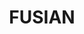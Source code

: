 ---
layout: place
title: "FUSIAN"
permalink: /ohio/cincinnati/fusian.html
stateAbbr: OH
stateName: Ohio
cityName: Cincinnati
seo:
  name: "FUSIAN"
  type: Restaurant
  links: null
description: "Looking for sushi in Cincinnati, Ohio? Check out FUSIAN for a delightful Japanese dining experience. Enjoy a variety of sushi and other dishes in a welcoming..."
place_id: ChIJ8-OUekFTQIgRw3bt98wNS9c
photos:
  - name: >-
      places/ChIJ8-OUekFTQIgRw3bt98wNS9c/photos/AeeoHcI-IIdcMULhAn_FoXrrJ14R2UdfFgvnS7sHoCKfYBkoGGuzatUCJM-ClxWYbui9ucK0QM8b9j_DNGK5KSEVhLjrhCUkzjTtuc8pRJmrezeJfCZ91UiEAdwseYu7N2ZaRtxrSo7Jv3ky1BLSwNUTEyvEjMb_cUGlVCTpFFtKQvIBcAEVq4VTGTTRAbLChKEpL4djWi5n5nc_ttzAcfM1DmYuaaHI5bbBezmFzwV2WpGLe4x6Qon-RTPK-UnmgHvhzUww72cXnSMXWGBq20wFTXUEd6hfCb1a5xDDDzFeqRj0fA
    widthPx: 1900
    heightPx: 1357
    authorAttributions:
      - displayName: FUSIAN
        uri: https://maps.google.com/maps/contrib/108479676949039643058
        photoUri: >-
          https://lh3.googleusercontent.com/a-/ALV-UjXTedJbO8ayCd85PCW-DbPn6egL742gM3aVRIWlyYLWsKAvx76t=s100-p-k-no-mo
    flagContentUri: >-
      https://www.google.com/local/imagery/report/?cb_client=maps_api_places.places_api&image_key=!1e10!2sAF1QipM1QXI3A-nx0im3cB6mI4qENhOZ8T82U4eECTmP&hl=en-US
    googleMapsUri: >-
      https://www.google.com/maps/place//data=!3m4!1e2!3m2!1sAF1QipM1QXI3A-nx0im3cB6mI4qENhOZ8T82U4eECTmP!2e10!4m2!3m1!1s0x884053417a94e3f3:0xd74b0dccf7ed76c3
  - name: >-
      places/ChIJ8-OUekFTQIgRw3bt98wNS9c/photos/AeeoHcIdhUROJ9Fi5DUgBQPyb19N6yBgllhn-w939gl6BbK-cmoAyoFpMY7Bef_aAQih-hWNIvrAuGXh4IXaxr_6mjrY-wL_kPzARn1UKeIQIUpJQIy2Ne2qaqUANcqo2SdzYXbm9GJoKh_zU4XQt_avZMUM3NC7_41zGA7754BEUfxDPEYzU_02ZNYLDG5jy18TebZqQ33wocvfP5yJBGUwGiJ6iCnJQ9CWD1pmKLsD9ukFIwH4GxwszQt3e4A4e-yv4ofcLnhzVJL7hsFSD7j9ayAdQEENtoQjXcF5gnC1zZw8lg
    widthPx: 1272
    heightPx: 716
    authorAttributions:
      - displayName: FUSIAN
        uri: https://maps.google.com/maps/contrib/108479676949039643058
        photoUri: >-
          https://lh3.googleusercontent.com/a-/ALV-UjXTedJbO8ayCd85PCW-DbPn6egL742gM3aVRIWlyYLWsKAvx76t=s100-p-k-no-mo
    flagContentUri: >-
      https://www.google.com/local/imagery/report/?cb_client=maps_api_places.places_api&image_key=!1e10!2sAF1QipNPpXI99UFQzgi7_25QlE94OsZsNMVt_qv-iJ6j&hl=en-US
    googleMapsUri: >-
      https://www.google.com/maps/place//data=!3m4!1e2!3m2!1sAF1QipNPpXI99UFQzgi7_25QlE94OsZsNMVt_qv-iJ6j!2e10!4m2!3m1!1s0x884053417a94e3f3:0xd74b0dccf7ed76c3
  - name: >-
      places/ChIJ8-OUekFTQIgRw3bt98wNS9c/photos/AeeoHcJIUGUAGRIbVXm9Ym2DvFrpGkK8z97e6uuaogZg4R8AJq1xujxxBzgcX0sAF8EetMFlWVy1qGGky3GuXWBRprR9yq3Nim2mJA7tAEf6IDNgTfqOsdZH468zhrCfnkX02pjZunhjF-4iqqMUVNJuu9rijdOfe7-_bgRbbqAq3b4LUOVUXXDy7hjbx4nkYSc-Nomp-R88CfWOK7myDR29bShYvqlVceI9h84Nfw6FIZlwX4oqMnAqfF5xgWwZ9eA38qmEUVCCV6SgeSArV9Ox2y73L-eITvxoHSs2WOXGQ10wJla3SMoDsioxYRBeoL381SZrLjcaENoHjkpN4olidQ1fx_l7OLc-ZW2RapOCQ3aWrpsD6gN95UnfwAv_Wg4Ql1OBC1aMIwwOiIVGgG25Su-oSN4B50Xdhh91BDmRposRhA
    widthPx: 3024
    heightPx: 4032
    authorAttributions:
      - displayName: Kevin Sillaman
        uri: https://maps.google.com/maps/contrib/112982556434821308153
        photoUri: >-
          https://lh3.googleusercontent.com/a/ACg8ocJAkQbUXDtQQF2oHz5ZOWgPmXvukkzSzkAR9yb87oHfxDQJsTI=s100-p-k-no-mo
    flagContentUri: >-
      https://www.google.com/local/imagery/report/?cb_client=maps_api_places.places_api&image_key=!1e10!2sCIHM0ogKEICAgIC735O4Pg&hl=en-US
    googleMapsUri: >-
      https://www.google.com/maps/place//data=!3m4!1e2!3m2!1sCIHM0ogKEICAgIC735O4Pg!2e10!4m2!3m1!1s0x884053417a94e3f3:0xd74b0dccf7ed76c3
  - name: >-
      places/ChIJ8-OUekFTQIgRw3bt98wNS9c/photos/AeeoHcK9zmpoGmHkJjNxCdGzGS7OxahXUE5dgti56RFhhz2r2TtMbj194g7HrMWS7AlKqdHZkMWcIUouCgTD9dJekFsjSMcQomfGTbKo-zDclNbgtNBrub1xL_CFkWJWQi1BOUxM70kgpCMxGD2_TShgXgY1aCL2WQz7ZhO6HpP1Y3A5QXe6W4ukoQ9j9T15unsGbGzUHUpdiQ-sPMQtdaAUDK5w6QgFA-dT5IUqKDDeaMpiS0eXT96N9qJplNixqM49i2C0RSN99P-G51SsCfKVekX0Kek0YGJ7wfk04mSdJ5j3Whj4PkJ3rDyfmhCEHJzk5WIxHoVz4aHqnmiijZctA8QRhpVS5kKhP_PGvT7kIfVtoKadOVLYH5APJo5mzo2Ges4D2rHTCHNt-7cd4pBWleG6D2iHthzS-cjBBpj_kQ0
    widthPx: 3024
    heightPx: 4032
    authorAttributions:
      - displayName: Rachel Bond
        uri: https://maps.google.com/maps/contrib/103276914043630316359
        photoUri: >-
          https://lh3.googleusercontent.com/a-/ALV-UjXVyWApgSHRgt3LV-zt_ucbEYTGnbNquXnlmRlO9MY6Ah-NxL-imQ=s100-p-k-no-mo
    flagContentUri: >-
      https://www.google.com/local/imagery/report/?cb_client=maps_api_places.places_api&image_key=!1e10!2sCIHM0ogKEICAgICx29u-OQ&hl=en-US
    googleMapsUri: >-
      https://www.google.com/maps/place//data=!3m4!1e2!3m2!1sCIHM0ogKEICAgICx29u-OQ!2e10!4m2!3m1!1s0x884053417a94e3f3:0xd74b0dccf7ed76c3
  - name: >-
      places/ChIJ8-OUekFTQIgRw3bt98wNS9c/photos/AeeoHcI_J2eAs25uDPvTtuJrQzUdUfYTCtp_-AqWR-D5-ci2j8485KNGn-eYTmM_kBwXavPSvPM0_Hzon8ipWnZlLlKTOs9w5CNE8VwqKkGKIfBJgyHGEcsQMhU1WrTv29Sy3Up7XoVcN69tK28rjpy8darUa3G10M3p-f1QD8byQnR2ADwES2JVFEbhHUb3Tgkh5tbfgYhWxAKpAU5JBPlkI2Owd511b1Qdfi68EchKe1IQV_AM6xbu7azQdlRe5FozSyzhsxwpygt9aHwVkislCfm0CDDc0X7a3k5DuonarOHc5YcohsQqVGgPr3eAuQNeaaKS8ZViTdJNd33UZsBlgwy8Ajrn1ZMUYj4LA6N5kRllFIqMWeRqzluKP75lSgBd677pIc-8HxAR09tOoL3lMZlFkra6sU0SJue3FDAlFjtWM-H2
    widthPx: 4032
    heightPx: 2268
    authorAttributions:
      - displayName: Hiroyoshi Takada
        uri: https://maps.google.com/maps/contrib/117037235844127313509
        photoUri: >-
          https://lh3.googleusercontent.com/a-/ALV-UjU7GdzXk2zBVmu__72ruYg47XwbThGO3sQRM0PDvjWyG8nnCCoO2Q=s100-p-k-no-mo
    flagContentUri: >-
      https://www.google.com/local/imagery/report/?cb_client=maps_api_places.places_api&image_key=!1e10!2sCIHM0ogKEICAgIC78IvpjAE&hl=en-US
    googleMapsUri: >-
      https://www.google.com/maps/place//data=!3m4!1e2!3m2!1sCIHM0ogKEICAgIC78IvpjAE!2e10!4m2!3m1!1s0x884053417a94e3f3:0xd74b0dccf7ed76c3
  - name: >-
      places/ChIJ8-OUekFTQIgRw3bt98wNS9c/photos/AeeoHcJaNy4AZiprMxsbjiHfXX0QPLbHKT5E37G3We8tYZ7VdSVP4KEE9doVe49aXTCo-ka096rQqhSrbHyHTkSSoFeNWOLf9N2FlIbugt1an63qXvcIXlkyT-IoX_Fv9olcZ8IafD9BRUNXZ6YgLlveQ5wRuFpSgxLW3DLMk673gFWTwkMFDHTaEHo23a1AczCLMexkFngBrePaehbkT6V31eLoH2CoGOWCJmHD2pz5vMFkB4kweOhhuA0o47ODb2ZICPUOUotxXncU-fR3QYNCpJ_SBgdShDzKwT_9fND0LMmp0OS9QeU38G1a4a9aOEnRNuLtgJqQ1JFTYXYB-ljXYquPDWW6EK8bDG9zfnjI2YhAApW0CKOYQYMHoNffVgHW1Z_ZO44LsCiaeyYlfdt398u58Vfs9vqB7Eky5ExcMuCxMoQ
    widthPx: 4080
    heightPx: 3072
    authorAttributions:
      - displayName: Ed Vera
        uri: https://maps.google.com/maps/contrib/108062488446098496482
        photoUri: >-
          https://lh3.googleusercontent.com/a-/ALV-UjURd_l9XCt5paAy3ftNLLxvVxaRyfUAu4Jyq9MYfcwfphVVW9dOGg=s100-p-k-no-mo
    flagContentUri: >-
      https://www.google.com/local/imagery/report/?cb_client=maps_api_places.places_api&image_key=!1e10!2sCIHM0ogKEICAgIDGw5HriQE&hl=en-US
    googleMapsUri: >-
      https://www.google.com/maps/place//data=!3m4!1e2!3m2!1sCIHM0ogKEICAgIDGw5HriQE!2e10!4m2!3m1!1s0x884053417a94e3f3:0xd74b0dccf7ed76c3
  - name: >-
      places/ChIJ8-OUekFTQIgRw3bt98wNS9c/photos/AeeoHcJoYBHdMxTWNVeaMHNlewM3wvMtypQcTPbptG9k4pMTY2GYIeimp45TxRsiK5d569K9VJrnRdnlCElg_qGEEoVx6fGdCLUdu2h-4FQ1_bKsW7BrStPpuTjuUXljTHa3d40-9Vl97n-koHax0pd3-uLuWLE7_QATJeQq1y-ICyDRJmQHXgcJXhV7jzvwRhN6AH5m2ejIZv_X4QKA3GKcolULq17Ddg_ohfAr6dJdACORyEvtFh_zRlU0nIwgynHcdzXPEijtBLnl7jYyYNCPhdt_dnEKyLAv-0KBP4fI4Slw4rqhP2yketSOWLqJvakDoHm5l3eAl-7krlrvkvREB1yyi9gSujfbWC2Bt0ukVMqCAeSWRPw2iwICGzdgV-60lXaiGqNcEehjoXIQPO5ws22l1I_D8sNymj2UXpLH-bW4Dw
    widthPx: 1560
    heightPx: 4000
    authorAttributions:
      - displayName: Samuel Dennard
        uri: https://maps.google.com/maps/contrib/102592373996319480400
        photoUri: >-
          https://lh3.googleusercontent.com/a-/ALV-UjWORzTBy1SKQZHXMyfl0sjg_YvonkeZWFGmq8B1LSjDBsLVTrVgaA=s100-p-k-no-mo
    flagContentUri: >-
      https://www.google.com/local/imagery/report/?cb_client=maps_api_places.places_api&image_key=!1e10!2sCIHM0ogKEICAgIDp-8r9Vg&hl=en-US
    googleMapsUri: >-
      https://www.google.com/maps/place//data=!3m4!1e2!3m2!1sCIHM0ogKEICAgIDp-8r9Vg!2e10!4m2!3m1!1s0x884053417a94e3f3:0xd74b0dccf7ed76c3
  - name: >-
      places/ChIJ8-OUekFTQIgRw3bt98wNS9c/photos/AeeoHcImEkwpkM6m73lcPDfZeY9SPmjVy81qmSrCtZESqHvqQBi1mEN70dxiDBVRXdtIknDtyQtnzhYDN9AFQQhvO0TfLg2ybZTgFPfc4idkKbN4dYxN3YK1TEAgejAWJA9wPbIN5z4_kZl_a9q6GMUKeg2Bn22PXqih44WQYMhBPeZXJdvGP8PiUgRLMmoIQ4yAOOWLBJqY6GbZC-nmGz1OuQteS5idPA9xV8Ln0kORLYM1fWTvOc_KPagVv1aL1Lb14BHc292gHNqvxNWk98egzMiDlS1QTXVCu1ora34aBWQYt8jHj69dtrZMW6Ru06x9WtjmpiYhdza-73x7uZcXe8B_hY2RhA9L5uzrpznjcuMTPxwJ_upTTUdOTGXSXsciKauEmKbOA6Dqpc3O007db7aKCjEigLDn6VKjOJpRnv_s7_I
    widthPx: 2992
    heightPx: 2992
    authorAttributions:
      - displayName: Brittani Patin
        uri: https://maps.google.com/maps/contrib/114933655435078242963
        photoUri: >-
          https://lh3.googleusercontent.com/a-/ALV-UjWOvBfyDB5M0yDNuNLEAlSBQQ7ynDaPz8vfQfcyoEiI_J3nptglvA=s100-p-k-no-mo
    flagContentUri: >-
      https://www.google.com/local/imagery/report/?cb_client=maps_api_places.places_api&image_key=!1e10!2sCIHM0ogKEICAgIDeu4v6oQE&hl=en-US
    googleMapsUri: >-
      https://www.google.com/maps/place//data=!3m4!1e2!3m2!1sCIHM0ogKEICAgIDeu4v6oQE!2e10!4m2!3m1!1s0x884053417a94e3f3:0xd74b0dccf7ed76c3
  - name: >-
      places/ChIJ8-OUekFTQIgRw3bt98wNS9c/photos/AeeoHcLSPUdGnQ1xZSPqplpUngvPD1SAuXAvL4kLZrOLthb7nCxc5nFm0AFWmtPMsQ-OYv4gn2kTpQDrdpOFT1mxcTj0ZSOfm8desk4hCK6ZcraDx2sr_wb5lum1edjOPJ3rNjlTW8QhCx1z313PsjmHARf--vFZaJVxMPRqAzFBXDzOtc4GTiWjp-9ij52GXDlemoigSzENGdHYSCeNRK3iKPtp7yyf6DzAiGeKdIebFlVg2dWj3WEg7U-fNbv8qF9fVKqSjvp6FIcHLZGSpl2tLZb3Qa7pdD8WoNCkt9n9erD8HQ
    widthPx: 4800
    heightPx: 3428
    authorAttributions:
      - displayName: FUSIAN
        uri: https://maps.google.com/maps/contrib/108479676949039643058
        photoUri: >-
          https://lh3.googleusercontent.com/a-/ALV-UjXTedJbO8ayCd85PCW-DbPn6egL742gM3aVRIWlyYLWsKAvx76t=s100-p-k-no-mo
    flagContentUri: >-
      https://www.google.com/local/imagery/report/?cb_client=maps_api_places.places_api&image_key=!1e10!2sAF1QipNUkJJr5tWINlFRAFPabIWEY3AGkjWbYvQeVGW-&hl=en-US
    googleMapsUri: >-
      https://www.google.com/maps/place//data=!3m4!1e2!3m2!1sAF1QipNUkJJr5tWINlFRAFPabIWEY3AGkjWbYvQeVGW-!2e10!4m2!3m1!1s0x884053417a94e3f3:0xd74b0dccf7ed76c3
  - name: >-
      places/ChIJ8-OUekFTQIgRw3bt98wNS9c/photos/AeeoHcJltxwO37hN151qzrDi_olCr8oO96DIxwHX3qkeY1uuzqh-aQYH99LSeDyidHD57_2QRskyKXHFCl0AInkccbfmHByBr3RWrNa_8LiUtmB-FrVhJxbl5hLXE5_vnW1_xQ0VnpqCPTx52ErY85RI_MJuYun_CUJLbHEyX-5xdKEZyKCYTBAeEh5qKUoaIusOERqcac0c95q9k50Dkqyeli0TTOCMQ7Wui2DmtHud_Zs-9ObzDuxZCP6HmfZwLpWVRICdTOE5CXppd6UMWLqxHxJ9Fp2eUPqC-77cMmV_PuL83t2yd9GDvuzQLHtIL9ao3b95Bm_7ShALRdXDs8KcdBYUX6_ZIV5KquEq7u10q_Vxo9oS3qeX47h_H0JNkmu97XMCr8MSxrCxoSwtjFaU02XModh0GKkRqDH6tQjPwwtKSQ
    widthPx: 3024
    heightPx: 4032
    authorAttributions:
      - displayName: Moshe Bar Gil
        uri: https://maps.google.com/maps/contrib/118021091082206577305
        photoUri: >-
          https://lh3.googleusercontent.com/a-/ALV-UjV-SkyFz2MlpZS_m7QFEi2ymKZldjh8Yv10G8c1H1GfkS35ojIIkQ=s100-p-k-no-mo
    flagContentUri: >-
      https://www.google.com/local/imagery/report/?cb_client=maps_api_places.places_api&image_key=!1e10!2sCIHM0ogKEICAgICM8p-XFw&hl=en-US
    googleMapsUri: >-
      https://www.google.com/maps/place//data=!3m4!1e2!3m2!1sCIHM0ogKEICAgICM8p-XFw!2e10!4m2!3m1!1s0x884053417a94e3f3:0xd74b0dccf7ed76c3
address: '8060 Montgomery Rd #100, Cincinnati, OH 45236, USA'
street: '8060 Montgomery Rd #100'
city: Cincinnati
state: OH
zip: '45236'
country: USA
neighborhood: null
latitude: '39.202008'
longitude: '-84.370840'
accessibility_options:
  wheelchairAccessibleParking: true
  wheelchairAccessibleEntrance: true
  wheelchairAccessibleRestroom: true
  wheelchairAccessibleSeating: true
business_status: OPERATIONAL
name: FUSIAN
google_maps_links:
  directionsUri: >-
    https://www.google.com/maps/dir//''/data=!4m7!4m6!1m1!4e2!1m2!1m1!1s0x884053417a94e3f3:0xd74b0dccf7ed76c3!3e0
  placeUri: https://maps.google.com/?cid=15513508515391829699
  writeAReviewUri: >-
    https://www.google.com/maps/place//data=!4m3!3m2!1s0x884053417a94e3f3:0xd74b0dccf7ed76c3!12e1
  reviewsUri: >-
    https://www.google.com/maps/place//data=!4m4!3m3!1s0x884053417a94e3f3:0xd74b0dccf7ed76c3!9m1!1b1
  photosUri: >-
    https://www.google.com/maps/place//data=!4m3!3m2!1s0x884053417a94e3f3:0xd74b0dccf7ed76c3!10e5
primary_type: Asian Restaurant
opening_hours:
  regular: null
  current: null
secondary_opening_hours:
  regular:
    weekdayDescriptions: null
    type: null
  current:
    weekdayDescriptions: null
    type: null
phone: null
price_level: null
price_range: null
rating: null
rating_count: 0
website: null
reviews: null
parking_options: null
payment_options: null
allow_dogs: null
curbside_pickup: null
delivery: null
dine_in: null
good_for_children: null
good_for_groups: null
good_for_sports: null
live_music: null
menu_for_children: null
outdoor_seating: null
reservable: null
restroom: null
serves_beer: null
serves_breakfast: null
serves_brunch: null
serves_cocktails: null
serves_coffee: null
serves_dinner: null
serves_dessert: null
serves_lunch: null
serves_vegetarian_food: null
serves_wine: null
takeout: null
summary: null

---